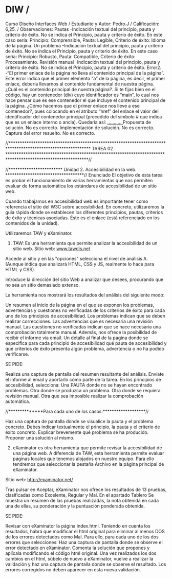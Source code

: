 # DIW / 
Curso Diseño Interfaces Web / 
Estudiante y Autor: Pedro.J / 
Calificación: 6,25. / 
Observaciones: 
    Pautas
    -Indicación textual del principio, pauta y criterio de éxito. No se indica el Principio, pauta y criterio de éxito. En este caso sería: Principio: Comprensible, Pauta: Legible, Criterio de éxito: Idioma de la página.
    Un problema
    -Indicación textual del principio, pauta y criterio de éxito. No se indica el Principio, pauta y criterio de éxito. En este caso sería: Principio: Robusto, Pauta: Compatible, Criterio de éxito: Procesamiento.
    Revisión manual
    -Indicación textual del principio, pauta y criterio de éxito. No se indica el Principio, pauta y criterio de éxito.
    Error2. 
    -“El primer enlace de la página no lleva al contenido principal de la página”. Este error indica que el primer elemento “a” de la página, es decir, el primer enlace, debería llevarnos al contenido fundamental de nuestra página. ¿Cuál es el contenido principal de nuestra página?. Si te fijas bien en el código, hay un contenedor (div) cuyo identificador es “main”, lo cual nos hace pensar que es ese contenedor el que incluye el contenido principal de la página. ¿Cómo hacemos que el primer enlace nos lleve a ese contenedor?, pues colocando en el atributo “href” del enlace el valor del identificador del contenedor principal (precedido del símbolo # que indica que es un enlace interno o ancla). Quedaría así: <a href=”#main”> ……….. </a>
    Propuesta de solución. No es correcto.
    Implementación de solución. No es correcto.
    Captura del error resuelto. No es correcto.

//************************************************************************************************************
                                               TAREA 02
************************************************************************************************************//

//************************ Unidad 2. Accesibilidad en la web. ***********************************//
Enunciado
El objetivo de esta tarea es probar el funcionamiento de varias herramientas que nos permiten evaluar de forma automática los estándares de accesibilidad de un sitio web.

Cuando trabajamos en accesibilidad web es importante tener como referencia el sitio del W3C sobre accesibilidad. En concreto, utilizaremos la guía rápida donde se establecen los diferentes principios, pautas, criterios de éxito y técnicas asociadas. Éste es el enlace (está referenciado en los contenidos de la unidad).

Utilizaremos TAW y eXaminator.

1. TAW: Es una herramienta que permite analizar la accesibilidad de un sitio web.
Sitio web: www.tawdis.net

Accede al sitio y en las "opciones" selecciona el nivel de análisis A. (Aunque indica que analizará HTML, CSS y JS, realmente lo hace para HTML y CSS).

Introduce la dirección del sitio Web a analizar que desees, procurando que no sea un sitio demasiado extenso.

La herramienta nos mostrará los resultados del análisis del siguiente modo:

Un resumen al inicio de la página en el que se exponen los problemas, advertencias y cuestiones no verificadas de los criterios de éxito para cada uno de los principios de accesibilidad. Los problemas indican que se deben realizar correcciones. Las advertencias que es necesaria una revisión manual. Las cuestiones no verificadas indican que se hace necesaria una comprobación totalmente manual. Además, nos ofrece la posibilidad de recibir el informe vía email.
Un detalle al final de la página donde se especifica para cada principio de accesibilidad qué pauta de accesibilidad y qué criterios de éxito presenta algún problema, advertencia o no ha podido verificarse.

SE PIDE:

Realiza una captura de pantalla del resumen resultante del análisis.
Envíate el informe al email y aportarlo como parte de la tarea.
En los principios de accesibilidad, selecciona:
Una PAUTA donde no se hayan encontrado problemas.
Otra donde se produzca un problema.
Otra donde se requiera revisión manual.
Otra que sea imposible realizar la comprobación automática.

//**************Para cada uno de los casos:*******************//

Haz una captura de pantalla donde se visualice la pauta y el problema concreto. 
Debes indicar textualmente el principio, la pauta y el criterio de éxito concreto.
Explicar brevemente qué problema se ha producido.
Proponer una solución al mismo.




2. eXaminator es otra herramienta que permite revisar la accesibilidad de una página web. A diferencia de TAW, esta herramienta permite evaluar páginas locales que tenemos alojados en nuestro equipo. Para ello tendremos que seleccionar la pestaña Archivo en la página principal de eXaminator.

Sitio web: http://examinator.net/

Tras pulsar en Aceptar, eXaminator nos ofrece los resultados de 13 pruebas, clasificadas como Excelente, Regular y Mal. En el apartado Tablero Se muestra un resumen de las pruebas realizadas, la nota obtenida en cada una de ellas, su ponderación y la puntuación ponderada obtenida.

SE PIDE:

Revisar con eXaminator la página index.html. 
Teniendo en cuenta los resultados, habrá que modificar el html original para eliminar al menos DOS de los errores detectados como Mal. Para ello, para cada uno de los dos errores que selecciones:
Haz una captura de pantalla donde se observe el error detectado en eXaminator.
Comenta la solución que propones y aplícala modificando el código html original.
Una vez realizados los dos cambios en el html, súbelo de nuevo a eXaminator, vuelve a realizar la validación y haz una captura de pantalla donde se observe el resultado. Los errores corregidos no deben aparecer en esta nueva validación.

